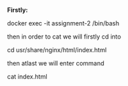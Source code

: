 **Firstly:**

docker exec -it assignment-2 /bin/bash

then in order to cat we will firstly cd into 

cd usr/share/nginx/html/index.html

then atlast we will enter command

cat index.html
